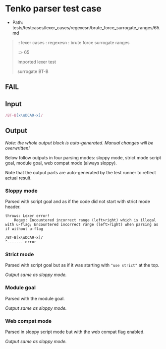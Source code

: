 # Tenko parser test case

- Path: tests/testcases/lexer_cases/regexesn/brute_force_surrogate_ranges/65.md

> :: lexer cases : regexesn : brute force surrogate ranges
>
> ::> 65
>
> Imported lexer test
>
> surrogate BT-B

## FAIL

## Input

`````js
/BT-B[x\uDCA9-x]/
`````

## Output

_Note: the whole output block is auto-generated. Manual changes will be overwritten!_

Below follow outputs in four parsing modes: sloppy mode, strict mode script goal, module goal, web compat mode (always sloppy).

Note that the output parts are auto-generated by the test runner to reflect actual result.

### Sloppy mode

Parsed with script goal and as if the code did not start with strict mode header.

`````
throws: Lexer error!
    Regex: Encountered incorrect range (left>right) which is illegal with u-flag; Encountered incorrect range (left>right) when parsing as if without u-flag

/BT-B[x\uDCA9-x]/
^------- error
`````

### Strict mode

Parsed with script goal but as if it was starting with `"use strict"` at the top.

_Output same as sloppy mode._

### Module goal

Parsed with the module goal.

_Output same as sloppy mode._

### Web compat mode

Parsed in sloppy script mode but with the web compat flag enabled.

_Output same as sloppy mode._

